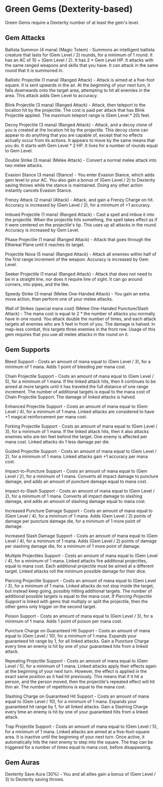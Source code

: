 # Green Gems (Dexterity-based)

Green Gems require a Dexterity number of at least the gem's level.

## Gem Attacks

Ballista Summon (4 mana) (Magic Totem) - Summons an intelligent ballista creature that lasts for (Gem Level / 2) rounds, for a minimum of 1 round. It has an AC of 10 + (Gem Level / 2). It has 2 * Gem Level HP. It attacks with the same ranged weapons and skills that you have. It can attack in the same round that it is summoned in.

Ballistic Projectile (1 mana) (Ranged Attack) - Attack is aimed at a five-foot square. It is sent upwards in the air. At the beginning of your next turn, it falls downwards onto the target area, attempting to hit all enemies in the area. This attack adds Gem Level to accuracy.

Blink Projectile (3 mana) (Ranged Attack) - Attack, then teleport to the location hit by the projectile. The cost is paid per attack that has Blink Projectile applied. The maximum teleport range is (Gem Level * 20) feet.

Decoy Projectile (3 mana) (Ranged Attack) - Attack, and a decoy clone of you is created at the location hit by the projectile. This decoy clone can appear to do anything that you are capable of, except that no effects actually occur from its actions. It appears to move by the same means that you do. It starts with Gem Level * 2 HP. It lives for a number of rounds equal to Gem Level.

Double Strike (3 mana) (Melee Attack) - Convert a normal melee attack into two melee attacks.

Evasion Stance (3 mana) (Stance) - You enter Evasion Stance, which adds gem level to your AC. You also gain a bonus of (Gem Level / 2) to Dexterity saving throws while the stance is maintained. Doing any other action instantly cancels Evasion Stance.

Frenzy Attack (2 mana) (Attack) - Attack, and gain a Frenzy Charge on hit. Accuracy is increased by (Gem Level / 2), for a minimum of +1 accuracy.

Imbued Projectile (1 mana) (Ranged Attack) - Cast a spell and imbue it into the projectile. When the projectile hits something, the spell takes effect as if it were centered on the projectile's tip. This uses up all attacks in the round. Accuracy is increased by Gem Level.

Phase Projectile (1 mana) (Ranged Attack) - Attack that goes through the Ethereal Plane until it reaches its target.

Projectile Nova (5 mana) (Ranged Attack) - Attack all enemies within half of the first range increment of the weapon. Accuracy is increased by Gem Level.

Seeker Projectile (1 mana) (Ranged Attack) - Attack that does not need to be in a straight line, nor does it require line of sight. It can go around corners, into pipes, and the like.

Speedy Strike (3 mana) (Melee One-Handed Attack) - You gain an extra move action, then perform one of your melee attacks.

Wall of Strikes (special mana cost) (Melee One-Handed Puncture/Slash Attack) - The mana cost is equal to 2 * the number of attacks you normally have in one round. You attack double the number of times, and each attack targets all enemies who are 5 feet in front of you. The damage is halved. In map-less combat, this targets three enemies in the front row. Usage of this gem requires that you use all melee attacks in the round on it.

## Gem Supports

Bleed Support - Costs an amount of mana equal to (Gem Level / 3), for a minimum of 1 mana. Adds 1 point of bleeding per mana cost.

Chain Projectile Support - Costs an amount of mana equal to (Gem Level / 5), for a minimum of 1 mana. If the linked attack hits, then it continues to be aimed at more targets until it has traveled the full distance of one range increment. The number of additional targets is equal to the mana cost of Chain Projectile Support. The damage of linked attacks is halved.

Enhanced Projectile Support - Costs an amount of mana equal to (Gem Level / 4), for a minimum of 1 mana. Linked attacks are considered to have +1 magical reinforcement per mana cost.

Forking Projectile Support - Costs an amount of mana equal to (Gem Level / 3), for a minimum of 1 mana. If the linked attack hits, then it also attacks enemies who are ten feet behind the target. One enemy is affected per mana cost. Linked attacks do 1 less damage per die.

Guided Projectile Support - Costs an amount of mana equal to (Gem Level / 2), for a minimum of 1 mana. Linked attacks gain +1 accuracy per mana cost.

Impact-to-Puncture Support - Costs an amount of mana equal to (Gem Level / 2), for a minimum of 1 mana. Converts all impact damage to puncture damage, and adds an amount of puncture damage equal to mana cost.

Impact-to-Slash Support - Costs an amount of mana equal to (Gem Level / 2), for a minimum of 1 mana. Converts all impact damage to slashing damage, and adds an amount of slashing damage equal to mana cost.

Increased Puncture Damage Support - Costs an amount of mana equal to (Gem Level / 4), for a minimum of 1 mana. Adds (Gem Level / 2) points of damage per puncture damage die, for a minimum of 1 more point of damage.

Increased Slash Damage Support - Costs an amount of mana equal to (Gem Level / 4), for a minimum of 1 mana. Adds (Gem Level / 2) points of damage per slashing damage die, for a minimum of 1 more point of damage.

Multiple Projectiles Support - Costs an amount of mana equal to (Gem Level / 4), for a minimum of 1 mana. Linked attacks fire additional projectiles, equal to mana cost. Each additional projectile must be aimed at a different target. Linked attacks roll the minimum possible damage for their dice.

Piercing Projectile Support - Costs an amount of mana equal to (Gem Level / 3), for a minimum of 1 mana. Linked attacks do not stop inside the target, but instead keep going, possibly hitting additional targets. The number of additional possible targets is equal to the mana cost. If *Piercing Projectile Support* is linked with gems that multiply or split the projectile, then the other gems only trigger on the second target.

Poison Support - Costs an amount of mana equal to (Gem Level / 3), for a minimum of 1 mana. Adds 1 point of poison per mana cost.

Puncture Charge on Guaranteed Hit Support - Costs an amount of mana equal to (Gem Level / 10), for a minimum of 1 mana. Expands your guaranteed hit range by 1, for all linked attacks. Gain a Puncture Charge every time an enemy is hit by one of your guaranteed hits from a linked attack.

Repeating Projectile Support - Costs an amount of mana equal to (Gem Level / 5), for a minimum of 1 mana. Linked attacks apply their effects again at the beginning of your next turn. However, the effect is applied in the exact same position as it had hit previously. This means that if it hit a person, and the person moved, then the projectile's repeated effect will hit thin air. The number of repetitions is equal to the mana cost.

Slashing Charge on Guaranteed Hit Support - Costs an amount of mana equal to (Gem Level / 10), for a minimum of 1 mana. Expands your guaranteed hit range by 1, for all linked attacks. Gain a Slashing Charge every time an enemy is hit by one of your guaranteed hits from a linked attack.

Trap Projectile Support - Costs an amount of mana equal to (Gem Level / 5), for a minimum of 1 mana. Linked attacks are aimed at a five-foot-square area. It is inactive until the beginning of your next turn. Once active, it automatically hits the next enemy to step into the square. The trap can be triggered for a number of times equal to mana cost, before disappearing.

## Gem Auras

Dexterity Save Aura (30%) - You and all allies gain a bonus of (Gem Level / 3) to Dexterity saving throws.

